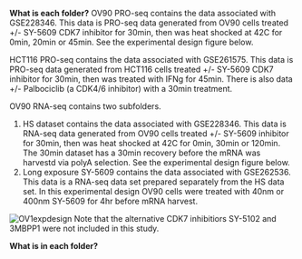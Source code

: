 **What is each folder?**
OV90 PRO-seq contains the data associated with GSE228346.
This data is PRO-seq data generated from OV90 cells treated +/- SY-5609 CDK7 inhibitor for 30min, then was heat shocked at 42C for 0min, 20min or 45min.
See the experimental design figure below.

HCT116 PRO-seq contains the data associated with GSE261575.
This data is PRO-seq data generated from HCT116 cells treated +/- SY-5609 CDK7 inhibitor for 30min, then was treated with IFNg for 45min.
There is also data +/- Palbociclib (a CDK4/6 inhibitor) with a 30min treatment.

OV90 RNA-seq contains two subfolders.
1) HS dataset contains the data associated with GSE228346.
This data is RNA-seq data generated from OV90 cells treated +/- SY-5609 inhibitor for 30min, then was heat shocked at 42C for 0min, 30min or 120min. The 30min dataset has a 30min recovery before the mRNA was harvestd via polyA selection.
See the experimental design figure below.
2) Long exposure SY-5609 contains the data associated with GSE262536.
This data is a RNA-seq data set prepared separately from the HS data set. In this experimental design OV90 cells were treated with 40nm or 400nm SY-5609 for 4hr before mRNA harvest.

![OV1expdesign](https://github.com/Dowell-Lab/CDK7_inhibition/assets/48491008/6832519c-8e01-4783-97fb-e20d35aa1e75)
Note that the alternative CDK7 inhibitiors SY-5102 and 3MBPP1 were not included in this study.

**What is in each folder?**
